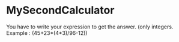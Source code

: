 # MySecondCalculator
You have to write your expression to get the answer. (only integers. Example : (45+23*(4*3)/96-12))
